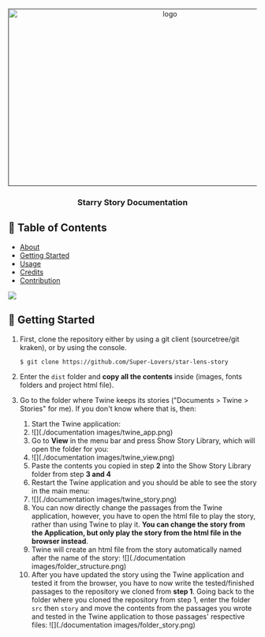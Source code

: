 <p align="center">
  <a href="" rel="noopener">
 <img width=640px height=360px src="images/logo.png" alt="logo"></a>
</p>
<h3 align="center">Starry Story Documentation</h3>

## 📝 Table of Contents

* [About](#about)
* [Getting Started](#getting-started)
* [Usage](#usage)
* [Credits](#credits)
* [Contribution](#contribution)



![](images/preview.png)

## 🏁 Getting Started <a name = "getting-started"></a>

1. First, clone the repository either by using a git client (sourcetree/git kraken), or by using the console.

    ````
    $ git clone https://github.com/Super-Lovers/star-lens-story
    ````
2. Enter the ``dist`` folder and **copy all the contents** inside (images, fonts folders and project html file).
3. Go to the folder where Twine keeps its stories ("Documents > Twine > Stories" for me). If you don't know where that is, then:
	
	1. Start the Twine application:
	2. ![](./documentation images/twine_app.png)
	3. Go to **View** in the menu bar and press Show Story Library, which will open the folder for you:
	4. ![](./documentation images/twine_view.png)
	5. Paste the contents you copied in step **2** into the Show Story Library folder from step **3 and 4**
	6. Restart the Twine application and you should be able to see the story in the main menu:
	7. ![](./documentation images/twine_story.png)
	8. You can now directly change the passages from the Twine application, however, you have to open the html file to play the story, rather than using Twine to play it. **You can change the story from the Application, but only play the story from the html file in the browser instead**.
	9. Twine will create an html file from the story automatically named after the name of the story: 
	![](./documentation images/folder_structure.png)
	10. After you have updated the story using the Twine application and tested it from the browser, you have to now write the tested/finished passages to the repository we cloned from **step 1**. Going back to the folder where you cloned the repository from step 1, enter the folder ``src`` then ``story`` and move the contents from the passages you wrote and tested in the Twine application to those passages' respective files:
	![](./documentation images/folder_story.png)
	
